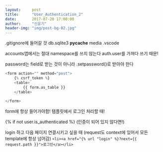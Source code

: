 ```yaml
---
layout:     post
title:      "User_Authentication_2"
date:       2017-07-20 17:00:00
author:     "신윤기"
header-img: "img/post-bg-02.jpg"
---
```

.gitignore에 들어갈 것
db.sqlite3
__pycache__
media
.vscode

accounts앱에서는 절대 namespace를 쓰지 않는다
auth.user를 가져다 쓰기 때문!

password는 field로 받는 것이 아니라 .setpassword()로 받아야 한다
```python
<form action="" method="post">
    {% csrf_token %}
    <table>
        {{ form.as_table }}
    </table>
    
</form>
```
form에 항상 들어가야함!
템플릿에서 로그인 처리할 때!

{% if not user.is_authenticated %}
(인증이 되어 있지 않다면!)


login 하고 다음 페이지 연결시키고 싶을 때
(request도 context에 있어서 모든 template에 항상 넘어감)
`<li><a href="{% url "login" %}?next={{ request.path }}">로그인</a></li>`